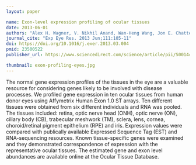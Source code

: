 ```yaml
---
layout: paper

name: Exon-level expression profiling of ocular tissues
date: 2013-06-01
authors: "Alex H. Wagner, V. Nikhil Anand, Wan-Heng Wang, Jon E. Chatterton, Duo Sun, Allan R. Shepard, Nasreen Jacobson, Iok-Hou Pang, Adam P. DeLuca, Thomas L. Casavant, Todd E. Scheetz, Robert F. Mullins, Terry A. Braun, Abbot F. Clark"
journal_cite: "Exp Eye Res. 2013 Jun;111:105-11"
doi: https://doi.org/10.1016/j.exer.2013.03.004
pmid: 23500522
publisher_url: https://www.sciencedirect.com/science/article/pii/S0014483513000584

thumbnail: exon-profiling-eyes.jpg
---
```

The normal gene expression profiles of the tissues in the eye are a valuable resource for considering genes likely to be involved with disease processes. We profiled gene expression in ten ocular tissues from human donor eyes using Affymetrix Human Exon 1.0 ST arrays. Ten different tissues were obtained from six different individuals and RNA was pooled. The tissues included: retina, optic nerve head (ONH), optic nerve (ON), ciliary body (CB), trabecular meshwork (TM), sclera, lens, cornea, choroid/retinal pigment epithelium (RPE) and iris. Expression values were compared with publically available Expressed Sequence Tag (EST) and RNA-sequencing resources. Known tissue-specific genes were examined and they demonstrated correspondence of expression with the representative ocular tissues. The estimated gene and exon level abundances are available online at the Ocular Tissue Database.
